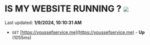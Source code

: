 # IS MY WEBSITE RUNNING ? [![](https://img.shields.io/static/v1?label=Sponsor&message=%E2%9D%A4&logo=GitHub&color=%23fe8e86)](https://github.com/sponsors/<username>)

Last updated: **1/9/2024, 10:10:31 AM**

- `GET` [https://youssefservice.me](https://youssefservice.me) - **Up** (1055ms)
